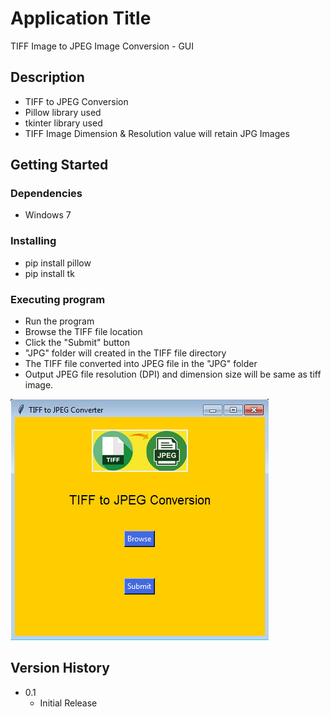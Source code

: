# Application Title

TIFF Image to JPEG Image Conversion - GUI

## Description

* TIFF to JPEG Conversion
* Pillow library used
* tkinter library used
* TIFF Image Dimension & Resolution value will retain JPG Images

## Getting Started

### Dependencies

* Windows 7

### Installing

* pip install pillow
* pip install tk

### Executing program

* Run the program
* Browse the TIFF file location
* Click the "Submit" button
* "JPG" folder will created in the TIFF file directory
* The TIFF file converted into JPEG file in the "JPG" folder
* Output JPEG file resolution (DPI) and dimension size will be same as tiff image.
<p><img src="https://github.com/Rajasekaran85/Python-TIFF-to-JPEG-GUI/blob/main/img.jpg"/></p>


## Version History

* 0.1
    * Initial Release
